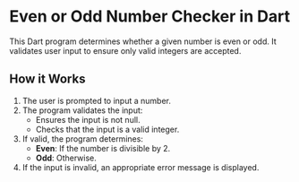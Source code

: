 # Even or Odd Number Checker in Dart

This Dart program determines whether a given number is even or odd. It validates user input to ensure only valid integers are accepted.

## How it Works

1. The user is prompted to input a number.
2. The program validates the input:
   - Ensures the input is not null.
   - Checks that the input is a valid integer.
3. If valid, the program determines:
   - **Even**: If the number is divisible by 2.
   - **Odd**: Otherwise.
4. If the input is invalid, an appropriate error message is displayed.

